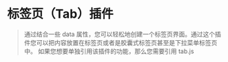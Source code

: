 # 标签页（Tab）插件
> 通过结合一些 data 属性，您可以轻松地创建一个标签页界面。通过这个插件您可以把内容放置在标签页或者是胶囊式标签页甚至是下拉菜单标签页中。
> 如果您想要单独引用该插件的功能，那么您需要引用 tab.js
